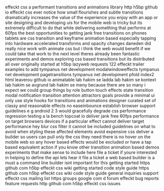 effeckt css a performant transitions and animations library http h5bp github io effeckt css ever notice how small flourishes and subtle transitions dramatically increases the value of the experience you enjoy with an app or site designing and developing uis for the mobile web is tricky but its extremely difficult to do that while delivering something that performs at 60fps the best opportunities to getting jank free transitions on phones tablets are css transition and keyframe animation based especially tapping into hardware accelerated transforms and opacity changes daneden did really nice work with animate css but i think the web would benefit if we could take that work to the next level theres already been fantastic experiments and demos exploring css based transitions but its distributed all over originally started at h5bp lazyweb requests 122 effeckt trailer examples to add tympanus net development modalwindoweffects tympanus net development pagetransitions tympanus net development pfold index2 html leaverou github io animatable lab hakim se ladda lab hakim se kontext lab hakim se avgrund lab hakim se meny because there are so many i expect we could group things by role button touch effects state transition modal notification transition attention attractors goals provide a minimal ui only use style hooks for transitions and animations designer curated set of classy and reasonable effects no easeinbounce establish browser support guidelines e g android 2 3 would gracefully degrade css performance regression testing a la bench topcoat io deliver jank free 60fps performance on target browsers devices if a particular effect cannot deliver target performance hey blur css filter it cannot be included guidelines on what to avoid when styling these affected elements avoid expensive css deliver a builder so users can pull only the css they need there is no hover on the mobile web so any hover based effects would be excluded or have a tap based equivalent action if you know other transition animation based demos experiments that make sense to include here file a ticket if youre interested in helping to define the api lets hear it file a ticket a web based builder is a must a command line builder isnt important for this getting started https github com h5bp effeckt css wiki getting started code style guide https github com h5bp effeckt css wiki code style guide general inquiries support effeckt css mailing list https groups google com d forum effeckt bug reports feature requests http github com h5bp effeckt css issues